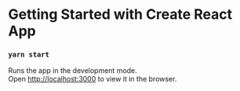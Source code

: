 # Getting Started with Create React App



### `yarn start`

Runs the app in the development mode.\
Open [http://localhost:3000](http://localhost:3000) to view it in the browser.

